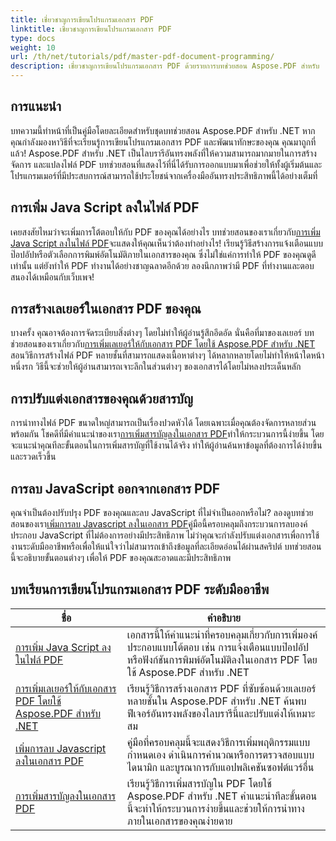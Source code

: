 ```yaml
---
title: เชี่ยวชาญการเขียนโปรแกรมเอกสาร PDF
linktitle: เชี่ยวชาญการเขียนโปรแกรมเอกสาร PDF
type: docs
weight: 10
url: /th/net/tutorials/pdf/master-pdf-document-programming/
description: เชี่ยวชาญการเขียนโปรแกรมเอกสาร PDF ด้วยรายการบทช่วยสอน Aspose.PDF สำหรับ .NET ที่ครอบคลุมนี้เพื่อเสริมทักษะการจัดการ PDF ของคุณ
---
```

## การแนะนำ

บทความนี้ทำหน้าที่เป็นคู่มือโดยละเอียดสำหรับชุดบทช่วยสอน Aspose.PDF สำหรับ .NET หากคุณกำลังมองหาวิธีที่จะเรียนรู้การเขียนโปรแกรมเอกสาร PDF และพัฒนาทักษะของคุณ คุณมาถูกที่แล้ว! Aspose.PDF สำหรับ .NET เป็นไลบรารีอันทรงพลังที่ให้ความสามารถมากมายในการสร้าง จัดการ และแปลงไฟล์ PDF บทช่วยสอนที่แสดงไว้ที่นี่ได้รับการออกแบบมาเพื่อช่วยให้ทั้งผู้เริ่มต้นและโปรแกรมเมอร์ที่มีประสบการณ์สามารถใช้ประโยชน์จากเครื่องมืออันทรงประสิทธิภาพนี้ได้อย่างเต็มที่

## การเพิ่ม Java Script ลงในไฟล์ PDF
 เคยสงสัยไหมว่าจะเพิ่มการโต้ตอบให้กับ PDF ของคุณได้อย่างไร บทช่วยสอนของเราเกี่ยวกับ[การเพิ่ม Java Script ลงในไฟล์ PDF](./adding-java-script-to-pdf/)จะแสดงให้คุณเห็นว่าต้องทำอย่างไร! เรียนรู้วิธีสร้างการแจ้งเตือนแบบป๊อปอัปหรือตัวเลือกการพิมพ์อัตโนมัติภายในเอกสารของคุณ ซึ่งไม่ใช่แค่การทำให้ PDF ของคุณดูดีเท่านั้น แต่ยังทำให้ PDF ทำงานได้อย่างชาญฉลาดอีกด้วย ลองนึกภาพว่ามี PDF ที่ทำงานและตอบสนองได้เหมือนกับเว็บเพจ!

## การสร้างเลเยอร์ในเอกสาร PDF ของคุณ
 บางครั้ง คุณอาจต้องการจัดระเบียบสิ่งต่างๆ โดยไม่ทำให้ผู้อ่านรู้สึกอึดอัด นั่นคือที่มาของเลเยอร์ บทช่วยสอนของเราเกี่ยวกับ[การเพิ่มเลเยอร์ให้กับเอกสาร PDF โดยใช้ Aspose.PDF สำหรับ .NET](./adding-layers-to-pdf/) สอนวิธีการสร้างไฟล์ PDF หลายชั้นที่สามารถแสดงเนื้อหาต่างๆ ได้หลากหลายโดยไม่ทำให้หน้าใดหน้าหนึ่งรก วิธีนี้จะช่วยให้ผู้อ่านสามารถเจาะลึกในส่วนต่างๆ ของเอกสารได้โดยไม่หลงประเด็นหลัก

## การปรับแต่งเอกสารของคุณด้วยสารบัญ
 การนำทางไฟล์ PDF ขนาดใหญ่สามารถเป็นเรื่องปวดหัวได้ โดยเฉพาะเมื่อคุณต้องจัดการหลายส่วนพร้อมกัน โชคดีที่มีคำแนะนำของเรา[การเพิ่มสารบัญลงในเอกสาร PDF](./adding-toc-to-pdf/)ทำให้กระบวนการนี้ง่ายขึ้น โดยจะแนะนำคุณทีละขั้นตอนในการเพิ่มสารบัญที่ใช้งานได้จริง ทำให้ผู้อ่านค้นหาข้อมูลที่ต้องการได้ง่ายขึ้นและรวดเร็วขึ้น

## การลบ JavaScript ออกจากเอกสาร PDF
 คุณจำเป็นต้องปรับปรุง PDF ของคุณและลบ JavaScript ที่ไม่จำเป็นออกหรือไม่? ลองดูบทช่วยสอนของเรา[เพิ่มการลบ Javascript ลงในเอกสาร PDF](./adding-remove-java-script-to-doc/)คู่มือนี้ครอบคลุมถึงกระบวนการลบองค์ประกอบ JavaScript ที่ไม่ต้องการอย่างมีประสิทธิภาพ ไม่ว่าคุณจะกำลังปรับแต่งเอกสารเพื่อการใช้งานระดับมืออาชีพหรือเพื่อให้แน่ใจว่าไม่สามารถเข้าถึงข้อมูลที่ละเอียดอ่อนได้ผ่านสคริปต์ บทช่วยสอนนี้จะอธิบายขั้นตอนต่างๆ เพื่อให้ PDF ของคุณสะอาดและมีประสิทธิภาพ

## บทเรียนการเขียนโปรแกรมเอกสาร PDF ระดับมืออาชีพ
| ชื่อ | คำอธิบาย |
| --- | --- | 
| [การเพิ่ม Java Script ลงในไฟล์ PDF](./adding-java-script-to-pdf/) | เอกสารนี้ให้คำแนะนำที่ครอบคลุมเกี่ยวกับการเพิ่มองค์ประกอบแบบโต้ตอบ เช่น การแจ้งเตือนแบบป๊อปอัป หรือฟังก์ชันการพิมพ์อัตโนมัติลงในเอกสาร PDF โดยใช้ Aspose.PDF สำหรับ .NET |  
| [การเพิ่มเลเยอร์ให้กับเอกสาร PDF โดยใช้ Aspose.PDF สำหรับ .NET](./adding-layers-to-pdf/) | เรียนรู้วิธีการสร้างเอกสาร PDF ที่ซับซ้อนด้วยเลเยอร์หลายชั้นใน Aspose.PDF สำหรับ .NET ค้นพบฟีเจอร์อันทรงพลังของไลบรารีนี้และปรับแต่งให้เหมาะสม |  
| [เพิ่มการลบ Javascript ลงในเอกสาร PDF](./adding-remove-java-script-to-doc/) | คู่มือที่ครอบคลุมนี้จะแสดงวิธีการเพิ่มพฤติกรรมแบบกำหนดเอง ดำเนินการคำนวณหรือการตรวจสอบแบบไดนามิก และบูรณาการกับแอปพลิเคชันซอฟต์แวร์อื่น |  
| [การเพิ่มสารบัญลงในเอกสาร PDF](./adding-toc-to-pdf/) | เรียนรู้วิธีการเพิ่มสารบัญใน PDF โดยใช้ Aspose.PDF สำหรับ .NET คำแนะนำทีละขั้นตอนนี้จะทำให้กระบวนการง่ายขึ้นและช่วยให้การนำทางภายในเอกสารของคุณง่ายดาย |  